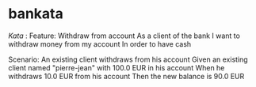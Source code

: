 # bankata
_Kata_ :
Feature: Withdraw from account
   As a client of the bank
   I want to withdraw money from my account
   In order to have cash

   Scenario: An existing client withdraws from his account
           Given an existing client named "pierre-jean" with 100.0 EUR in his account
           When he withdraws 10.0 EUR from his account
           Then the new balance is 90.0 EUR
